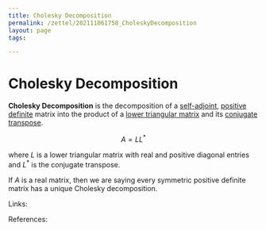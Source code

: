 ```yaml
---
title: Cholesky Decomposition
permalink: /zettel/202111061758_CholeskyDecomposition
layout: page
tags: 

---
```

# Cholesky Decomposition

**Cholesky Decomposition** is the decomposition of a [self-adjoint](202102162040_selfAdjointOperator), [positive definite](202101091703_positiveDefiniteMatrix) matrix into the product of a [lower triangular matrix](202102131604_upperTriangularMatrix) and its [conjugate transpose](202102162035_conjugateTransposeDefinition).

$$
A = L L^*
$$

where $L$ is a lower triangular matrix with real and positive diagonal entries and $L^*$ is the conjugate transpose.

If $A$ is a real matrix, then we are saying every symmetric positive definite matrix has a unique Cholesky decomposition.

Links: 

References: 

